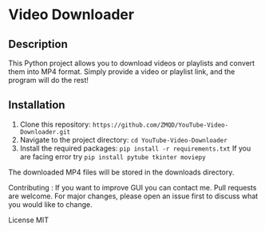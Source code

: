 # Video Downloader

## Description
This Python project allows you to download videos or playlists and convert them into MP4 format. Simply provide a video or playlist link, and the program will do the rest!

## Installation
1. Clone this repository: `https://github.com/ZMQD/YouTube-Video-Downloader.git`
2. Navigate to the project directory: `cd YouTube-Video-Downloader`
3. Install the required packages: `pip install -r requirements.txt` If you are facing error try `pip install pytube tkinter moviepy`

The downloaded MP4 files will be stored in the downloads directory.

Contributing :
If you want to improve GUI you can contact me.
Pull requests are welcome. For major changes, please open an issue first to discuss what you would like to change.

License
MIT
